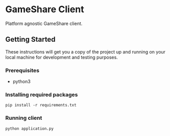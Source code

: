 # GameShare Client

Platform agnostic GameShare client.

## Getting Started

These instructions will get you a copy of the project up and running on your
local machine for development and testing purposes.

### Prerequisites

- python3

### Installing required packages

```
pip install -r requirements.txt
```

### Running client

```
python application.py
```
